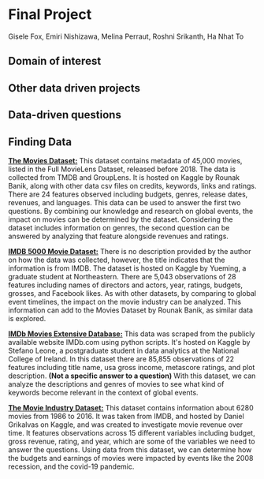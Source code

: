# Final Project
Gisele Fox, Emiri Nishizawa, Melina Perraut, Roshni Srikanth, Ha Nhat To

## Domain of interest


## Other data driven projects


## Data-driven questions


## Finding Data
**[The Movies Dataset:](https://www.kaggle.com/rounakbanik/the-movies-dataset?select=movies_metadata.csv)**
This dataset contains metadata of 45,000 movies, listed in the Full MovieLens Dataset, released before 2018. The data is collected from TMDB and GroupLens. It is hosted on Kaggle by Rounak Banik, along with other data csv files on credits, keywords, links and ratings. There are 24 features observed including budgets, genres, release dates, revenues, and languages. This data can be used to answer the first two questions. By combining our knowledge and research on global events, the impact on movies can be determined by the dataset. Considering the dataset includes information on genres, the second question can be answered by analyzing that feature alongside revenues and ratings.

**[IMDB 5000 Movie Dataset:](https://www.kaggle.com/carolzhangdc/imdb-5000-movie-dataset)**
There is no description provided by the author on how the data was collected, however, the title indicates that the information is from IMDB. The dataset is hosted on Kaggle by Yueming, a graduate student at Northeastern. There are 5,043 observations of 28 features including names of directors and actors, year, ratings, budgets, grosses, and Facebook likes. As with other datasets, by comparing to global event timelines, the impact on the movie industry can be analyzed. This information can add to the Movies Dataset by Rounak Banik, as similar data is explored.

**[IMDb Movies Extensive Database:](https://www.kaggle.com/stefanoleone992/imdb-extensive-dataset?select=IMDb+movies.csv)**
This data was scraped from the publicly available website IMDb.com using python scripts. It's hosted on Kaggle by Stefano Leone, a postgraduate student in data analytics at the National College of Ireland. In this dataset there are 85,855 observations of 22 features including title name, usa gross income, metascore ratings, and plot description. **(Not a specific answer to a question)** With this dataset, we can analyze the descriptions and genres of movies to see what kind of keywords become relevant in the context of global events.

**[The Movie Industry Dataset:](https://www.kaggle.com/danielgrijalvas/movies)**
This dataset contains information about 6280 movies from 1986 to 2016. It was taken from IMDB, and hosted by Daniel Grikalvas on Kaggle, and was created to investigate movie revenue over time. It features observations across 15 different variables including budget, gross revenue, rating, and year, which are some of the variables we need to answer the questions. Using data from this dataset, we can determine how the budgets and earnings of movies were impacted by events like the 2008 recession, and the covid-19 pandemic.
